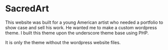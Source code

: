 # SacredArt
This website was built for a young American artist who needed a portfolio to show case and sell his work.
He wanted me to make a custom wordpress theme. 
I built this theme upon the underscore theme base using PHP.

It is only the theme without the wordpress website files.
